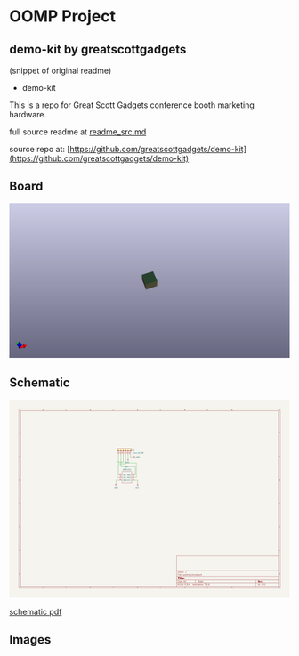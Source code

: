 # OOMP Project  
## demo-kit  by greatscottgadgets  
  
(snippet of original readme)  
  
- demo-kit  
  
This is a repo for Great Scott Gadgets conference booth marketing hardware.  
  
  full source readme at [readme_src.md](readme_src.md)  
  
source repo at: [https://github.com/greatscottgadgets/demo-kit](https://github.com/greatscottgadgets/demo-kit)  
## Board  
  
[![working_3d.png](working_3d_600.png)](working_3d.png)  
## Schematic  
  
[![working_schematic.png](working_schematic_600.png)](working_schematic.png)  
  
[schematic pdf](working_schematic.pdf)  
## Images  
